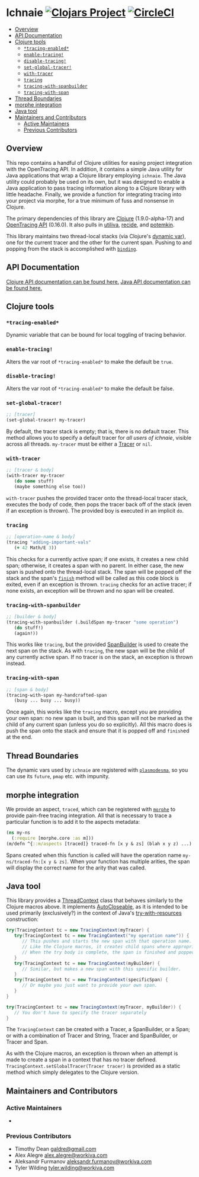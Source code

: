 # Ichnaie [![Clojars Project](https://img.shields.io/clojars/v/com.workiva/ichnaie.svg)](https://clojars.org/com.workiva/ichnaie) [![CircleCI](https://circleci.com/gh/Workiva/ichnaie/tree/master.svg?style=svg)](https://circleci.com/gh/Workiva/ichnaie/tree/master)

<!-- toc -->

- [Overview](#overview)
- [API Documentation](#api-documentation)
- [Clojure tools](#clojure-tools)
  * [`*tracing-enabled*`](#tracing-enabled)
  * [`enable-tracing!`](#enable-tracing)
  * [`disable-tracing!`](#disable-tracing)
  * [`set-global-tracer!`](#set-global-tracer)
  * [`with-tracer`](#with-tracer)
  * [`tracing`](#tracing)
  * [`tracing-with-spanbuilder`](#tracing-with-spanbuilder)
  * [`tracing-with-span`](#tracing-with-span)
- [Thread Boundaries](#thread-boundaries)
- [morphe integration](#morphe-integration)
- [Java tool](#java-tool)
- [Maintainers and Contributors](#maintainers-and-contributors)
  * [Active Maintainers](#active-maintainers)
  * [Previous Contributors](#previous-contributors)

<!-- tocstop -->

## Overview

This repo contains a handful of Clojure utilities for easing project integration with the OpenTracing API. In addition, it contains a simple Java utility for Java applications that wrap a Clojure library employing `ichnaie`. The Java utility could probably be used on its own, but it was designed to enable a Java application to pass tracing information along to a Clojure library with little headache. Finally, we provide a function for integrating tracing into your project via morphe, for a true minimum of fuss and nonsense in Clojure.

The primary dependencies of this library are [Clojure](https://clojure.org/) (1.9.0-alpha-17) and [OpenTracing API](https://github.com/opentracing/opentracing-java/releases/tag/release-0.16.0) (0.16.0). It also pulls in [utiliva](https://github.com/Workiva/utiliva), [recide](https://github.com/Workiva/recide), and [potemkin](https://github.com/ztellman/potemkin).

This library maintains two thread-local stacks (via Clojure's [dynamic var](https://clojure.org/reference/vars)), one for the current tracer and the other for the current span. Pushing to and popping from the stack is accomplished with [`binding`](https://clojuredocs.org/clojure.core/binding).

## API Documentation

[Clojure API documentation can be found here.](/documentation/clojure/index.html)
[Java API documentation can be found here.](/documentation/java/index.html)

## Clojure tools

### `*tracing-enabled*`

Dynamic variable that can be bound for local toggling of tracing behavior.

### `enable-tracing!`

Alters the var root of `*tracing-enabled*` to make the default be `true`.

### `disable-tracing!`

Alters the var root of `*tracing-enabled*` to make the default be false.

### `set-global-tracer!`

```clojure
;; [tracer]
(set-global-tracer! my-tracer)
```

By default, the tracer stack is empty; that is, there is no default tracer. This method allows you to specify a default tracer for *all users of ichnaie*, visible across all threads. `my-tracer` must be either a [Tracer](https://github.com/opentracing/opentracing-java/blob/423096a79aa7d1754629b40aee6f236e77ac06da/opentracing-api/src/main/java/io/opentracing/Tracer.java) or `nil`.

### `with-tracer`

```clojure
;; [tracer & body]
(with-tracer my-tracer
   (do some stuff)
   (maybe something else too))
```

`with-tracer` pushes the provided tracer onto the thread-local tracer stack, executes the body of code, then pops the tracer back off of the stack (even if an exception is thrown). The provided boy is executed in an implicit `do`.

### `tracing`

```clojure
;; [operation-name & body]
(tracing "adding-important-vals"
   (+ 42 Math/E 3))
```

This checks for a currently active span; if one exists, it creates a new child span; otherwise, it creates a span with no parent. In either case, the new span is pushed onto the thread-local stack. The span will be popped off the stack and the span's [`finish`](https://github.com/opentracing/opentracing-java/blob/423096a79aa7d1754629b40aee6f236e77ac06da/opentracing-api/src/main/java/io/opentracing/Span.java#L41) method will be called as this code block is exited, even if an exception is thrown. `tracing` checks for an active tracer; if none exists, an exception will be thrown and no span will be created.

### `tracing-with-spanbuilder`

```clojure
;; [builder & body]
(tracing-with-spanbuilder (.buildSpan my-tracer "some operation")
   (do stuff!)
   (again!))
```

This works like `tracing`, but the provided [SpanBuilder](https://github.com/opentracing/opentracing-java/blob/423096a79aa7d1754629b40aee6f236e77ac06da/opentracing-api/src/main/java/io/opentracing/Tracer.java#L92) is used to create the next span on the stack. As with `tracing`, the new span will be the child of any currently active span. If no tracer is on the stack, an exception is thrown instead.

### `tracing-with-span`

```clojure
;; [span & body]
(tracing-with-span my-handcrafted-span
   (busy ... busy ... busy))
```

Once again, this works like the `tracing` macro, except you are providing your own span: no new span is built, and this span will not be marked as the child of any current span (unless you do so explicitly). All this macro does is push the span onto the stack and ensure that it is popped off and `finish`ed at the end.

## Thread Boundaries

The dynamic vars used by `ichnaie` are registered with [`plasmodesma`](https://github.com/Workiva/utiliva/blob/master/src/utiliva/plasmodesma.clj), so you can use its `future`, `pmap` etc. with impunity.

## morphe integration

We provide an aspect, `traced`, which can be registered with [`morphe`](https://github.com/Workiva/morphe) to provide pain-free tracing integration. All that is necessary to trace a particular function is to add it to the aspects metadata:

```clojure
(ns my-ns
  (:require [morphe.core :as m]))
(m/defn ^{::m/aspects [traced]} traced-fn [x y & zs] (blah x y z) ...)
```

Spans created when this function is called will have the operation name `my-ns/traced-fn:[x y & zs]`. When your function has multiple arities, the span will display the correct name for the arity that was called.

## Java tool

This library provides a [ThreadContext](java-src/ichnaie/TracingContext.java) class that behaves similarly to the Clojure macros above. It implements [AutoCloseable](https://docs.oracle.com/javase/8/docs/api/java/lang/AutoCloseable.html), as it is intended to be used primarily (exclusively?) in the context of Java's [try-with-resources](https://docs.oracle.com/javase/tutorial/essential/exceptions/tryResourceClose.html) construction:

```java
try(TracingContext tc = new TracingContext(myTracer) {
   try(TracingContext tc = new TracingContext("my operation name")) {
      // This pushes and starts the new span with that operation name.
      // Like the Clojure macros, it creates child spans where appropriate.
      // When the try body is complete, the span is finished and popped from the stack.
   }
   try(TracingContext tc = new TracingContext(myBuilder) {
      // Similar, but makes a new span with this specific builder.
   }
   try(TracingContext tc = new TracingContext(specificSpan) {
      // Or maybe you just want to provide your own span.
   }
}

try(TracingContext tc = new TracingContext(myTracer, myBuilder)) {
   // You don't have to specify the tracer separately
}
```

The `TracingContext` can be created with a Tracer, a SpanBuilder, or a Span; or with a combination of Tracer and String, Tracer and SpanBuilder, or Tracer and Span.

As with the Clojure macros, an exception is thrown when an attempt is made to create a span in a context that has no tracer defined. `TracingContext.setGlobalTracer(Tracer tracer)` is provided as a static method which simply delegates to the Clojure version.

## Maintainers and Contributors

### Active Maintainers

-

### Previous Contributors

- Timothy Dean <galdre@gmail.com>
- Alex Alegre <alex.alegre@workiva.com>
- Aleksandr Furmanov <aleksandr.furmanov@workiva.com>
- Tyler Wilding <tyler.wilding@workiva.com>
